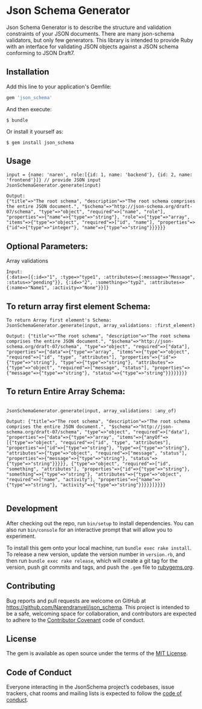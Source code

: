 # Json Schema Generator

Json Schema Generator is to describe the structure and validation constraints of your JSON documents. There are many json-schema validators, but only few generators. This library is intended to provide Ruby with an interface for validating JSON objects against a JSON schema conforming to JSON Draft7.

## Installation

Add this line to your application's Gemfile:

```ruby
gem 'json_schema'
```

And then execute:

    $ bundle

Or install it yourself as:

    $ gem install json_schema

## Usage

```
input = {name: 'naren', role:[{id: 1, name: 'backend'}, {id: 2, name: 'frontend'}]} // provide JSON input
JsonSchemaGenerator.generate(input)

Output:
{"title"=>"The root schema", "description"=>"The root schema comprises the entire JSON document.", "$schema"=>"http://json-schema.org/draft-07/schema", "type"=>"object", "required"=>["name", "role"], "properties"=>{"name"=>{"type"=>"string"}, "role"=>{"type"=>"array", "items"=>{"type"=>"object", "required"=>["id", "name"], "properties"=>{"id"=>{"type"=>"integer"}, "name"=>{"type"=>"string"}}}}}}
```
## Optional Parameters:

Array validations
```
Input:
{:data=>[{:id=>"1", :type=>"type1", :attributes=>{:message=>"Message", :status=>"pending"}}, {:id=>"2", :something=>"typ2", :attributes=>{:name=>"Name1", :activity=>"None"}}]} 

```
## To return array first element Schema:
```
To return Array first element's Schema:
JsonSchemaGenerator.generate(input, array_validations: :first_element)

Output: {"title"=>"The root schema", "description"=>"The root schema comprises the entire JSON document.", "$schema"=>"http://json-schema.org/draft-07/schema", "type"=>"object", "required"=>["data"], "properties"=>{"data"=>{"type"=>"array", "items"=>{"type"=>"object", "required"=>["id", "type", "attributes"], "properties"=>{"id"=>{"type"=>"string"}, "type"=>{"type"=>"string"}, "attributes"=>{"type"=>"object", "required"=>["message", "status"], "properties"=>{"message"=>{"type"=>"string"}, "status"=>{"type"=>"string"}}}}}}}}
```
## To return Entire Array Schema:

```

JsonSchemaGenerator.generate(input, array_validations: :any_of)

Output: {"title"=>"The root schema", "description"=>"The root schema comprises the entire JSON document.", "$schema"=>"http://json-schema.org/draft-07/schema", "type"=>"object", "required"=>["data"], "properties"=>{"data"=>{"type"=>"array", "items"=>{"anyOf"=>[{"type"=>"object", "required"=>["id", "type", "attributes"], "properties"=>{"id"=>{"type"=>"string"}, "type"=>{"type"=>"string"}, "attributes"=>{"type"=>"object", "required"=>["message", "status"], "properties"=>{"message"=>{"type"=>"string"}, "status"=>{"type"=>"string"}}}}}, {"type"=>"object", "required"=>["id", "something", "attributes"], "properties"=>{"id"=>{"type"=>"string"}, "something"=>{"type"=>"string"}, "attributes"=>{"type"=>"object", "required"=>["name", "activity"], "properties"=>{"name"=>{"type"=>"string"}, "activity"=>{"type"=>"string"}}}}}]}}}} 


```

## Development

After checking out the repo, run `bin/setup` to install dependencies. You can also run `bin/console` for an interactive prompt that will allow you to experiment.

To install this gem onto your local machine, run `bundle exec rake install`. To release a new version, update the version number in `version.rb`, and then run `bundle exec rake release`, which will create a git tag for the version, push git commits and tags, and push the `.gem` file to [rubygems.org](https://rubygems.org).

## Contributing

Bug reports and pull requests are welcome on GitHub at https://github.com/Narendranvel/json_schema. This project is intended to be a safe, welcoming space for collaboration, and contributors are expected to adhere to the [Contributor Covenant](http://contributor-covenant.org) code of conduct.

## License

The gem is available as open source under the terms of the [MIT License](https://opensource.org/licenses/MIT).

## Code of Conduct

Everyone interacting in the JsonSchema project’s codebases, issue trackers, chat rooms and mailing lists is expected to follow the [code of conduct](https://github.com/Narendranvel/json_schema/blob/master/CODE_OF_CONDUCT.md).
